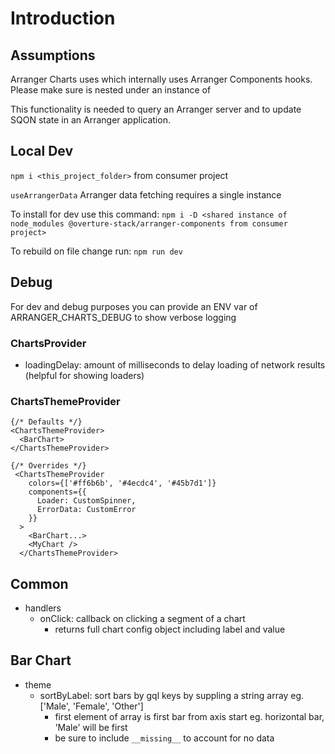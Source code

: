 # Introduction

## Assumptions

Arranger Charts uses <ArrangerChartsProvider> which internally uses Arranger Components hooks.
Please make sure <ArrangerChartsProvider> is nested under an instance of <ArrangerDataProvider>

This functionality is needed to query an Arranger server and to update SQON state in an Arranger application.

## Local Dev

`npm i <this_project_folder>` from consumer project

`useArrangerData` Arranger data fetching requires a single instance

To install for dev use this command:
`npm i -D <shared instance of node_modules @overture-stack/arranger-components from consumer project>`

To rebuild on file change run:
`npm run dev`

## Debug

For dev and debug purposes you can provide an ENV var of ARRANGER_CHARTS_DEBUG to show verbose logging

### ChartsProvider

- loadingDelay: amount of milliseconds to delay loading of network results (helpful for showing loaders)

### ChartsThemeProvider

```
{/* Defaults */}
<ChartsThemeProvider>
  <BarChart>
</ChartsThemeProvider>

{/* Overrides */}
 <ChartsThemeProvider
    colors={['#ff6b6b', '#4ecdc4', '#45b7d1']}
    components={{
      Loader: CustomSpinner,
      ErrorData: CustomError
    }}
  >
    <BarChart...>
    <MyChart />
  </ChartsThemeProvider>

```

## Common

- handlers
    - onClick: callback on clicking a segment of a chart
        - returns full chart config object including label and value

## Bar Chart

- theme
    - sortByLabel: sort bars by gql keys by suppling a string array eg. ['Male', 'Female', 'Other']
        - first element of array is first bar from axis start eg. horizontal bar, 'Male' will be first
        - be sure to include `__missing__` to account for no data

